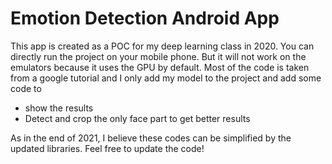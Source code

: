 # Emotion Detection Android App

This app is created as a POC for my deep learning class in 2020. You can directly run the project on your mobile phone.
But it will not work on the emulators because it uses the GPU by default. Most of the code is taken from a google tutorial and I only add
my model to the project and add some code to 

- show the results
- Detect and crop the only face part to get better results

As in the end of 2021, I believe these codes can be simplified by the updated libraries. Feel free to update the code!